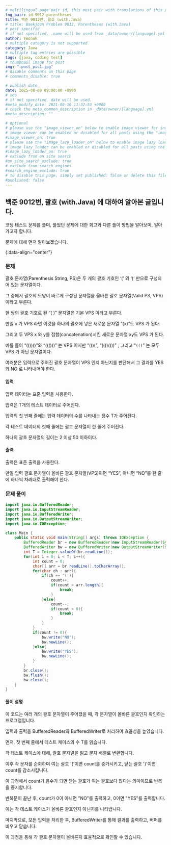 ```yaml
---
# multilingual page pair id, this must pair with translations of this page. (This name must be unique)
lng_pair: id-9012-parentheses
title: 백준 9012번, 괄호 (with.Java)
# title: Baekjoon Problem 9012, Parentheses (with.Java)
# post specific
# if not specified, .name will be used from _data/owner/[language].yml
author: Yeonuk
# multiple category is not supported
category: Java
# multiple tag entries are possible
tags: [java, coding test]
# thumbnail image for post
img: ":post_pic1.jpg"
# disable comments on this page
# comments_disable: true

# publish date
date: 2025-08-09 09:00:00 +0900
# seo
# if not specified, date will be used.
#meta_modify_date: 2021-08-10 11:32:53 +0900
# check the meta_common_description in _data/owner/[language].yml
#meta_description: ""

# optional
# please use the "image_viewer_on" below to enable image viewer for individual pages or posts (_posts/ or [language]/_posts folders).
# image viewer can be enabled or disabled for all posts using the "image_viewer_posts: true" setting in _data/conf/main.yml.
#image_viewer_on: true
# please use the "image_lazy_loader_on" below to enable image lazy loader for individual pages or posts (_posts/ or [language]/_posts folders).
# image lazy loader can be enabled or disabled for all posts using the "image_lazy_loader_posts: true" setting in _data/conf/main.yml.
#image_lazy_loader_on: true
# exclude from on site search
#on_site_search_exclude: true
# exclude from search engines
#search_engine_exclude: true
# to disable this page, simply set published: false or delete this file
#published: false
---
```


<!-- outline-start -->

## 백준 9012번, 괄호 (with.Java) 에 대하여 알아본 글입니다.

코딩 테스트 문제를 풀며, 풀었던 문제에 대한 회고와 다른 풀이 방법을 알아보며, 알아가고자 합니다.

문제에 대해 먼저 알아보겠습니다.

{:data-align="center"}

<!-- outline-end -->

### 문제

괄호 문자열(Parenthesis String, PS)은 두 개의 괄호 기호인 ‘(’ 와 ‘)’ 만으로 구성되어 있는 문자열이다.

그 중에서 괄호의 모양이 바르게 구성된 문자열을 올바른 괄호 문자열(Valid PS, VPS)이라고 부른다.

한 쌍의 괄호 기호로 된 “( )” 문자열은 기본 VPS 이라고 부른다.

만일 x 가 VPS 라면 이것을 하나의 괄호에 넣은 새로운 문자열 “(x)”도 VPS 가 된다.

그리고 두 VPS x 와 y를 접합(concatenation)시킨 새로운 문자열 xy도 VPS 가 된다.

예를 들어 “(())()”와 “((()))” 는 VPS 이지만 “(()(”, “(())()))” , 그리고 “`(()`” 는 모두 VPS 가 아닌 문자열이다.

여러분은 입력으로 주어진 괄호 문자열이 VPS 인지 아닌지를 판단해서 그 결과를 YES 와 NO 로 나타내어야 한다.

#### 입력

입력 데이터는 표준 입력을 사용한다.

입력은 T개의 테스트 데이터로 주어진다.

입력의 첫 번째 줄에는 입력 데이터의 수를 나타내는 정수 T가 주어진다.

각 테스트 데이터의 첫째 줄에는 괄호 문자열이 한 줄에 주어진다.

하나의 괄호 문자열의 길이는 2 이상 50 이하이다.

#### 출력

출력은 표준 출력을 사용한다.

만일 입력 괄호 문자열이 올바른 괄호 문자열(VPS)이면 “YES”, 아니면 “NO”를 한 줄에 하나씩 차례대로 출력해야 한다.

### 문제 풀이

```java
import java.io.BufferedReader;
import java.io.InputStreamReader;
import java.io.BufferedWriter;
import java.io.OutputStreamWriter;
import java.io.IOException;

class Main {
    public static void main(String[] args) throws IOException {
        BufferedReader br = new BufferedReader(new InputStreamReader(System.in));
        BufferedWriter bw = new BufferedWriter(new OutputStreamWriter(System.out));
        int T = Integer.valueOf(br.readLine());
        for(int i = 0; i < T; i++){
            int count = 0;
            char[] arr = br.readLine().toCharArray();
            for(char ch : arr){
                if(ch == '('){
                    count++;
                    if(count > arr.length){
                        break;
                    }
                }else{
                    count--;
                    if(count < 0){
                        break;
                    }
                }
            }
            if(count != 0){
                bw.write("NO");
                bw.newLine();
            }else{
                bw.write("YES");
                bw.newLine();
            }
        }
        br.close();
        bw.flush();
        bw.close();
    }
}
```

#### 풀이 설명

이 코드는 여러 개의 괄호 문자열이 주어졌을 때, 각 문자열이 올바른 괄호인지 확인하는 프로그램입니다.

입력과 출력을 BufferedReader와 BufferedWriter로 처리하여 효율성을 높였습니다.

먼저, 첫 번째 줄에서 테스트 케이스의 수 T를 읽습니다.

각 테스트 케이스에 대해, 괄호 문자열을 읽고 문자 배열로 변환합니다.

이후 각 문자를 순회하며 여는 괄호 '('이면 count를 증가시키고, 닫는 괄호 ')'이면 count를 감소시킵니다.

이 과정에서 count가 음수가 되면 닫는 괄호가 여는 괄호보다 많다는 의미이므로 반복을 중지합니다.

반복문이 끝난 후, count가 0이 아니면 "NO"를 출력하고, 0이면 "YES"를 출력합니다.

이는 각 테스트 케이스가 올바른 괄호인지 아닌지를 나타냅니다.

마지막으로, 모든 입력을 처리한 후, BufferedWriter를 통해 결과를 출력하고, 버퍼를 비우고 닫습니다.

이 과정을 통해 각 괄호 문자열이 올바른지 효율적으로 확인할 수 있습니다.
